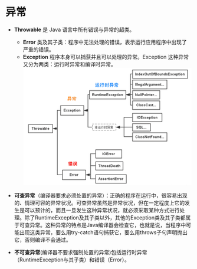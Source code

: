 # 异常
- **Throwable** 是 Java 语言中所有错误与异常的超类。 
  - **Error** 类及其子类：程序中无法处理的错误，表示运行应用程序中出现了严重的错误。
  - **Exception** 程序本身可以捕获并且可以处理的异常。Exception 这种异常又分为两类：运行时异常和编译时异常。
 ![image](../Resources/../../Resources/JavaBasics/Exception/java-basic-exception-1.png)

- **可查异常**（编译器要求必须处置的异常）：正确的程序在运行中，很容易出现的、情理可容的异常状况。可查异常虽然是异常状况，但在一定程度上它的发生是可以预计的，而且一旦发生这种异常状况，就必须采取某种方式进行处理。除了RuntimeException及其子类以外，其他的Exception类及其子类都属于可查异常。这种异常的特点是Java编译器会检查它，也就是说，当程序中可能出现这类异常，要么用try-catch语句捕获它，要么用throws子句声明抛出它，否则编译不会通过。
- **不可查异常**(编译器不要求强制处置的异常)包括运行时异常（RuntimeException与其子类）和错误（Error）。
